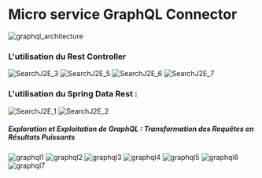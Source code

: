 # Micro service GraphQL Connector

![graphql_architecture](https://github.com/Musta1Pha/MicroService_GraphQL/assets/91842692/ed6a9e79-065b-415f-acfd-20e5338918d5)

<h3>L'utilisation du Rest Controller</h3>

![SearchJ2E_3](https://github.com/Musta1Pha/MicroService_GraphQL/assets/91842692/eeee4fe6-07ee-49ea-9b2e-0b78920fd0d1)
![SearchJ2E_5](https://github.com/Musta1Pha/MicroService_GraphQL/assets/91842692/51142e88-aa67-4cf9-96e1-606405c96bcf)
![SearchJ2E_6](https://github.com/Musta1Pha/MicroService_GraphQL/assets/91842692/e62c74b0-ec12-4029-a6d2-68301be0d309)
![SearchJ2E_7](https://github.com/Musta1Pha/MicroService_GraphQL/assets/91842692/82378d47-52be-40e9-a5ba-37f355ce7f07)

<h3>L'utilisation du <strong>Spring Data Rest</strong> : </h3>

![SearchJ2E_1](https://github.com/Musta1Pha/MicroService_GraphQL/assets/91842692/5b377052-3a25-4173-8d89-f58db2f844b6)
![SearchJ2E_2](https://github.com/Musta1Pha/MicroService_GraphQL/assets/91842692/a7b64431-20b9-4196-b2ef-f6ad3bef2508)

<h5>Exploration et Exploitation de GraphQL : Transformation des Requêtes en Résultats Puissants</h5>

![graphql1](https://github.com/Musta1Pha/MicroService_GraphQL/assets/91842692/a34f57bd-7bb0-4650-84e7-b77d5a62ac10)
![graphql2](https://github.com/Musta1Pha/MicroService_GraphQL/assets/91842692/15a925fe-6033-431f-aae8-fb6ba5832a89)
![graphql3](https://github.com/Musta1Pha/MicroService_GraphQL/assets/91842692/39eb686f-6d7c-49c3-bde1-8ac9c156f49c)
![graphql4](https://github.com/Musta1Pha/MicroService_GraphQL/assets/91842692/15299424-c759-428f-b421-67bd10c06d0b)
![graphql5](https://github.com/Musta1Pha/MicroService_GraphQL/assets/91842692/e9f73fa9-41c7-42c5-ae71-dabcd64be59a)
![graphql6](https://github.com/Musta1Pha/MicroService_GraphQL/assets/91842692/eb215c61-cecc-4008-9145-eeab76d23bc0)
![graphql7](https://github.com/Musta1Pha/MicroService_GraphQL/assets/91842692/9b90b863-317d-48bd-a69d-ab89b7c03cf6)

